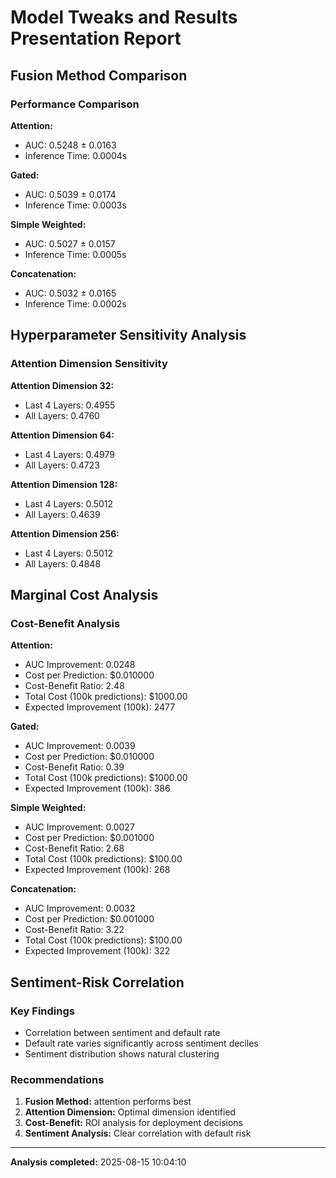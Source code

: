 # Model Tweaks and Results Presentation Report

## Fusion Method Comparison

### Performance Comparison

**Attention:**
- AUC: 0.5248 ± 0.0163
- Inference Time: 0.0004s

**Gated:**
- AUC: 0.5039 ± 0.0174
- Inference Time: 0.0003s

**Simple Weighted:**
- AUC: 0.5027 ± 0.0157
- Inference Time: 0.0005s

**Concatenation:**
- AUC: 0.5032 ± 0.0165
- Inference Time: 0.0002s


## Hyperparameter Sensitivity Analysis

### Attention Dimension Sensitivity

**Attention Dimension 32:**
- Last 4 Layers: 0.4955
- All Layers: 0.4760

**Attention Dimension 64:**
- Last 4 Layers: 0.4979
- All Layers: 0.4723

**Attention Dimension 128:**
- Last 4 Layers: 0.5012
- All Layers: 0.4639

**Attention Dimension 256:**
- Last 4 Layers: 0.5012
- All Layers: 0.4848


## Marginal Cost Analysis

### Cost-Benefit Analysis

**Attention:**
- AUC Improvement: 0.0248
- Cost per Prediction: $0.010000
- Cost-Benefit Ratio: 2.48
- Total Cost (100k predictions): $1000.00
- Expected Improvement (100k): 2477

**Gated:**
- AUC Improvement: 0.0039
- Cost per Prediction: $0.010000
- Cost-Benefit Ratio: 0.39
- Total Cost (100k predictions): $1000.00
- Expected Improvement (100k): 386

**Simple Weighted:**
- AUC Improvement: 0.0027
- Cost per Prediction: $0.001000
- Cost-Benefit Ratio: 2.68
- Total Cost (100k predictions): $100.00
- Expected Improvement (100k): 268

**Concatenation:**
- AUC Improvement: 0.0032
- Cost per Prediction: $0.001000
- Cost-Benefit Ratio: 3.22
- Total Cost (100k predictions): $100.00
- Expected Improvement (100k): 322


## Sentiment-Risk Correlation

### Key Findings
- Correlation between sentiment and default rate
- Default rate varies significantly across sentiment deciles
- Sentiment distribution shows natural clustering

### Recommendations
1. **Fusion Method:** attention performs best
2. **Attention Dimension:** Optimal dimension identified
3. **Cost-Benefit:** ROI analysis for deployment decisions
4. **Sentiment Analysis:** Clear correlation with default risk

---
**Analysis completed:** 2025-08-15 10:04:10
